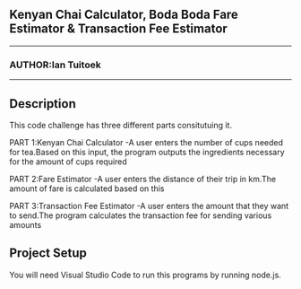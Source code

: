 ## Kenyan Chai Calculator, Boda Boda Fare Estimator & Transaction Fee Estimator
*****
### AUTHOR:Ian Tuitoek 
****
## Description
This code challenge has three different parts consitutuing it.

PART 1:Kenyan Chai Calculator
-A user enters the number of cups needed for tea.Based on this input, the program outputs the ingredients necessary for the amount of cups required

PART 2:Fare Estimator
-A user enters the distance of their trip in km.The amount of fare is calculated based on this

PART 3:Transaction Fee Estimator
-A user enters the amount that they want to send.The program calculates the transaction fee for sending various amounts

## Project Setup
You will need Visual Studio Code to run this programs by running node.js.




